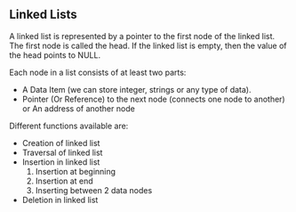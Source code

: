 ## Linked Lists

A linked list is represented by a pointer to the first node of the linked list. The first node is called the head. If the linked list is empty, then the value of the head points to NULL.

Each node in a list consists of at least two parts:

- A Data Item (we can store integer, strings or any type of data).
- Pointer (Or Reference) to the next node (connects one node to another) or An address of another node

Different functions available are:

- Creation of linked list
- Traversal of linked list
- Insertion in linked list
  1. Insertion at beginning
  2. Insertion at end
  3. Inserting between 2 data nodes
- Deletion in linked list
